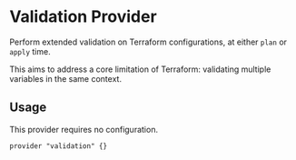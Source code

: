 # Validation Provider
Perform extended validation on Terraform configurations, at either `plan` or `apply` time.

This aims to address a core limitation of Terraform: validating multiple variables in the same context.

## Usage
This provider requires no configuration.

```hcl
provider "validation" {}
```
